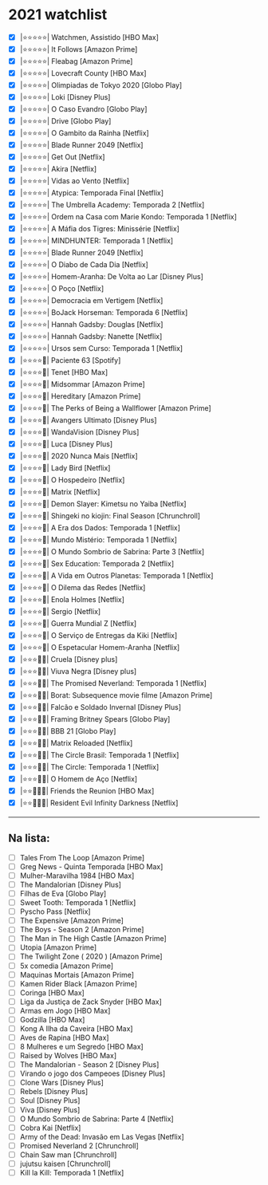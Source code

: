 # 2021 watchlist

- [x] |⭐⭐⭐⭐⭐| Watchmen, Assistido [HBO Max]
- [x] |⭐⭐⭐⭐⭐| It Follows [Amazon Prime]
- [x] |⭐⭐⭐⭐⭐| Fleabag  [Amazon Prime]
- [x] |⭐⭐⭐⭐⭐| Lovecraft County [HBO Max]
- [x] |⭐⭐⭐⭐⭐| Olimpiadas de Tokyo 2020 [Globo Play]
- [x] |⭐⭐⭐⭐⭐| Loki [Disney Plus]
- [x] |⭐⭐⭐⭐⭐| O Caso Evandro [Globo Play]
- [x] |⭐⭐⭐⭐⭐| Drive  [Globo Play]
- [x] |⭐⭐⭐⭐⭐| O Gambito da Rainha  [Netflix]
- [x] |⭐⭐⭐⭐⭐| Blade Runner 2049  [Netflix]
- [x] |⭐⭐⭐⭐⭐| Get Out  [Netflix]
- [x] |⭐⭐⭐⭐⭐| Akira  [Netflix]
- [x] |⭐⭐⭐⭐⭐| Vidas ao Vento [Netflix]
- [x] |⭐⭐⭐⭐⭐| Atypica: Temporada Final [Netflix]
- [x] |⭐⭐⭐⭐⭐| The Umbrella Academy: Temporada 2  [Netflix]
- [x] |⭐⭐⭐⭐⭐| Ordem na Casa com Marie Kondo: Temporada 1 [Netflix]
- [x] |⭐⭐⭐⭐⭐| A Máfia dos Tigres: Minissérie [Netflix]
- [x] |⭐⭐⭐⭐⭐| MINDHUNTER: Temporada 1  [Netflix]
- [x] |⭐⭐⭐⭐⭐| Blade Runner 2049  [Netflix]
- [x] |⭐⭐⭐⭐⭐| O Diabo de Cada Dia  [Netflix]
- [x] |⭐⭐⭐⭐⭐| Homem-Aranha: De Volta ao Lar  [Disney Plus]
- [x] |⭐⭐⭐⭐⭐| O Poço [Netflix]
- [x] |⭐⭐⭐⭐⭐| Democracia em Vertigem [Netflix]
- [x] |⭐⭐⭐⭐⭐| BoJack Horseman: Temporada 6 [Netflix]
- [x] |⭐⭐⭐⭐⭐| Hannah Gadsby: Douglas [Netflix]
- [x] |⭐⭐⭐⭐⭐| Hannah Gadsby: Nanette [Netflix]
- [x] |⭐⭐⭐⭐⭐| Ursos sem Curso: Temporada 1 [Netflix]
- [x] |⭐⭐⭐⭐💢| Paciente 63 [Spotify]
- [x] |⭐⭐⭐⭐💢| Tenet  [HBO Max]
- [x] |⭐⭐⭐⭐💢| Midsommar  [Amazon Prime]
- [x] |⭐⭐⭐⭐💢| Hereditary [Amazon Prime]
- [x] |⭐⭐⭐⭐💢| The Perks of Being a Wallflower  [Amazon Prime]
- [x] |⭐⭐⭐⭐💢| Avangers Ultimato  [Disney Plus]
- [x] |⭐⭐⭐⭐💢| WandaVision  [Disney Plus]
- [x] |⭐⭐⭐⭐💢| Luca   [Disney Plus]
- [x] |⭐⭐⭐⭐💢| 2020 Nunca Mais  [Netflix]
- [x] |⭐⭐⭐⭐💢| Lady Bird  [Netflix]
- [x] |⭐⭐⭐⭐💢| O Hospedeiro [Netflix]
- [x] |⭐⭐⭐⭐💢| Matrix [Netflix]
- [x] |⭐⭐⭐⭐💢| Demon Slayer: Kimetsu no Yaiba [Netflix]
- [x] |⭐⭐⭐⭐💢| Shingeki no kiojin: Final Season [Chrunchroll]
- [x] |⭐⭐⭐⭐💢| A Era dos Dados: Temporada 1 [Netflix]
- [x] |⭐⭐⭐⭐💢| Mundo Mistério: Temporada 1  [Netflix]
- [x] |⭐⭐⭐⭐💢| O Mundo Sombrio de Sabrina: Parte 3  [Netflix]
- [x] |⭐⭐⭐⭐💢| Sex Education: Temporada 2 [Netflix]
- [x] |⭐⭐⭐⭐💢| A Vida em Outros Planetas: Temporada 1 [Netflix]
- [x] |⭐⭐⭐⭐💢| O Dilema das Redes [Netflix]
- [x] |⭐⭐⭐⭐💢| Enola Holmes [Netflix]
- [x] |⭐⭐⭐⭐💢| Sergio [Netflix]
- [x] |⭐⭐⭐⭐💢| Guerra Mundial Z [Netflix]
- [x] |⭐⭐⭐⭐💢| O Serviço de Entregas da Kiki  [Netflix]
- [x] |⭐⭐⭐⭐💢| O Espetacular Homem-Aranha [Netflix]
- [x] |⭐⭐⭐💢💢| Cruela  [Disney plus]
- [x] |⭐⭐⭐💢💢| Viuva Negra  [Disney plus]
- [x] |⭐⭐⭐💢💢| The Promised Neverland: Temporada 1  [Netflix]
- [x] |⭐⭐⭐💢💢| Borat: Subsequence movie filme [Amazon Prime]
- [x] |⭐⭐⭐💢💢| Falcão e Soldado Invernal  [Disney Plus]
- [x] |⭐⭐⭐💢💢| Framing Britney Spears [Globo Play]
- [x] |⭐⭐⭐💢💢| BBB 21 [Globo Play]
- [x] |⭐⭐⭐💢💢| Matrix Reloaded  [Netflix]
- [x] |⭐⭐⭐💢💢| The Circle Brasil: Temporada 1 [Netflix]
- [x] |⭐⭐⭐💢💢| The Circle: Temporada 1  [Netflix]
- [x] |⭐⭐⭐💢💢| O Homem de Aço [Netflix]
- [x] |⭐⭐💢💢💢| Friends the Reunion  [HBO Max]
- [x] |⭐⭐💢💢💢| Resident Evil Infinity Darkness  [Netflix]

---
## Na lista: 

- [ ] Tales From The Loop  [Amazon Prime]
- [ ] Greg News - Quinta Temporada [HBO Max]
- [ ] Mulher-Maravilha 1984 [HBO Max]
- [ ] The Mandalorian [Disney Plus]
- [ ] Filhas de Eva [Globo Play]
- [ ] Sweet Tooth: Temporada 1 [Netflix]
- [ ] Pyscho Pass [Netflix]
- [ ] The Expensive [Amazon Prime]
- [ ] The Boys - Season 2 [Amazon Prime]
- [ ] The Man in The High Castle [Amazon Prime]
- [ ] Utopia [Amazon Prime]
- [ ] The Twilight Zone ( 2020 ) [Amazon Prime]
- [ ] 5x comedia [Amazon Prime]
- [ ] Maquinas Mortais [Amazon Prime]
- [ ] Kamen Rider Black [Amazon Prime]
- [ ] Coringa [HBO Max]
- [ ] Liga da Justiça de Zack Snyder [HBO Max]
- [ ] Armas em Jogo [HBO Max]
- [ ] Godzilla [HBO Max]
- [ ] Kong A Ilha da Caveira [HBO Max]
- [ ] Aves de Rapina [HBO Max]
- [ ] 8 Mulheres e um Segredo [HBO Max]
- [ ] Raised by Wolves [HBO Max]
- [ ] The Mandalorian - Season 2 [Disney Plus]
- [ ] Virando o jogo dos Campeoes [Disney Plus]
- [ ] Clone Wars [Disney Plus]
- [ ] Rebels [Disney Plus]
- [ ] Soul [Disney Plus]
- [ ] Viva [Disney Plus]
- [ ] O Mundo Sombrio de Sabrina: Parte 4 [Netflix]
- [ ] Cobra Kai [Netflix]
- [ ] Army of the Dead: Invasão em Las Vegas [Netflix]
- [ ] Promised Neverland 2 [Chrunchroll]
- [ ] Chain Saw man [Chrunchroll]
- [ ] jujutsu kaisen [Chrunchroll]
- [ ] Kill la Kill: Temporada 1 [Netflix]
